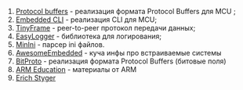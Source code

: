 1. [Protocol buffers](https://github.com/nanopb/nanopb) - реализация формата Protocol Buffers для MCU ;  
2. [Embedded CLI](https://github.com/funbiscuit/embedded-cli) - реализация CLI для MCU;
3. [TinyFrame](https://github.com/MightyPork/TinyFrame) - peer-to-peer протокол передачи данных;
4. [EasyLogger](https://github.com/armink/EasyLogger) - библиотека для логирования;
5. [MinIni](https://github.com/compuphase/minIni) - парсер ini файлов.
6. [AwesomeEmbedded](https://github.com/OSabuser/Awesome-Embedded?tab=readme-ov-file) - куча инфы про встраиваемые системы
7. [BitProto](https://github.com/hit9/bitproto) - реализация формата Protocol Buffers (битовые поля)
8. [ARM Education](https://github.com/arm-university) - материалы от ARM
9. [Erich Styger](https://github.com/ErichStyger)
